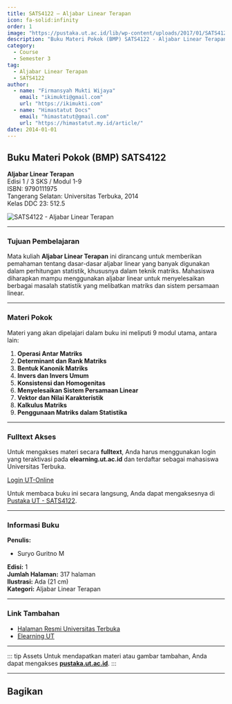 ```yaml
--- 
title: SATS4122 – Aljabar Linear Terapan
icon: fa-solid:infinity
order: 1
image: "https://pustaka.ut.ac.id/lib/wp-content/uploads/2017/01/SATS4122.jpg"
description: "Buku Materi Pokok (BMP) SATS4122 - Aljabar Linear Terapan"
category:
  - Course
  - Semester 3
tag:
  - Aljabar Linear Terapan
  - SATS4122
author:
  - name: "Firmansyah Mukti Wijaya"
    email: "ikimukti@gmail.com"
    url: "https://ikimukti.com"
  - name: "Himastatut Docs"
    email: "himastatut@gmail.com"
    url: "https://himastatut.my.id/article/"
date: 2014-01-01
--- 
```


## Buku Materi Pokok (BMP) SATS4122

**Aljabar Linear Terapan**  
Edisi 1 / 3 SKS / Modul 1-9  
ISBN: 9790111975  
Tangerang Selatan: Universitas Terbuka, 2014  
Kelas DDC 23: 512.5  

![SATS4122 - Aljabar Linear Terapan](https://pustaka.ut.ac.id/lib/wp-content/uploads/2017/01/SATS4122.jpg)

--- 

### Tujuan Pembelajaran

Mata kuliah **Aljabar Linear Terapan** ini dirancang untuk memberikan pemahaman tentang dasar-dasar aljabar linear yang banyak digunakan dalam perhitungan statistik, khususnya dalam teknik matriks. Mahasiswa diharapkan mampu menggunakan aljabar linear untuk menyelesaikan berbagai masalah statistik yang melibatkan matriks dan sistem persamaan linear.

--- 

### Materi Pokok

Materi yang akan dipelajari dalam buku ini meliputi 9 modul utama, antara lain:

1. **Operasi Antar Matriks**
2. **Determinant dan Rank Matriks**
3. **Bentuk Kanonik Matriks**
4. **Invers dan Invers Umum**
5. **Konsistensi dan Homogenitas**
6. **Menyelesaikan Sistem Persamaan Linear**
7. **Vektor dan Nilai Karakteristik**
8. **Kalkulus Matriks**
9. **Penggunaan Matriks dalam Statistika**

--- 

### Fulltext Akses

Untuk mengakses materi secara **fulltext**, Anda harus menggunakan login yang teraktivasi pada **elearning.ut.ac.id** dan terdaftar sebagai mahasiswa Universitas Terbuka.

[Login UT-Online](http://elearning.ut.ac.id)

Untuk membaca buku ini secara langsung, Anda dapat mengaksesnya di [Pustaka UT - SATS4122](https://pustaka.ut.ac.id/lib/sats4122-aljabar-linear-terapan/).

--- 

### Informasi Buku

**Penulis:**  
- Suryo Guritno M  

**Edisi:** 1  
**Jumlah Halaman:** 317 halaman  
**Ilustrasi:** Ada (21 cm)  
**Kategori:** Aljabar Linear Terapan  

--- 

### Link Tambahan

- [Halaman Resmi Universitas Terbuka](https://www.ut.ac.id)
- [Elearning UT](http://elearning.ut.ac.id)

--- 

::: tip Assets
Untuk mendapatkan materi atau gambar tambahan, Anda dapat mengakses **[pustaka.ut.ac.id](https://pustaka.ut.ac.id)**.
:::

--- 

##


## Bagikan
<Share colorful />
<GitContributors />
<GitChangelog />